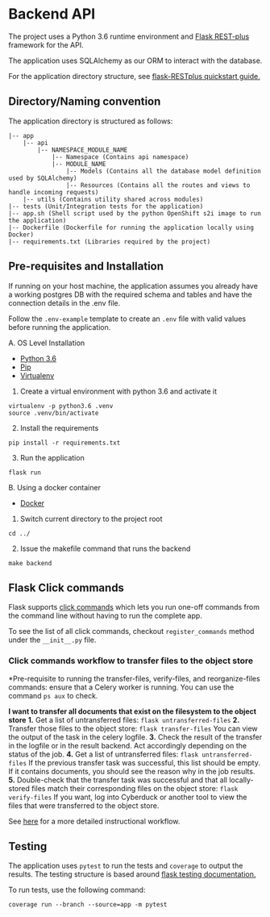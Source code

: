 # Backend API

The project uses a Python 3.6 runtime environment and [Flask
REST-plus](https://flask-restplus.readthedocs.io/en/stable/) framework for the
API.

The application uses SQLAlchemy as our ORM to interact with the database.

For the application directory structure, see [flask-RESTplus quickstart
guide.](https://flask-restplus.readthedocs.io/en/stable/quickstart.html)

## Directory/Naming convention

The application directory is structured as follows:

```
|-- app
    |-- api
        |-- NAMESPACE_MODULE_NAME
            |-- Namespace (Contains api namespace)
            |-- MODULE_NAME
                |-- Models (Contains all the database model definition used by SQLAlchemy)
                |-- Resources (Contains all the routes and views to handle incoming requests)
    |-- utils (Contains utility shared across modules)
|-- tests (Unit/Integration tests for the application)
|-- app.sh (Shell script used by the python OpenShift s2i image to run the application)
|-- Dockerfile (Dockerfile for running the application locally using Docker)
|-- requirements.txt (Libraries required by the project)
```

## Pre-requisites and Installation

If running on your host machine, the application assumes you already have a
working postgres DB with the required schema and tables and have the connection
details in the .env file.

Follow the `.env-example` template to create an `.env` file with valid values
before running the application.

A. OS Level Installation
 - [Python 3.6](https://www.python.org/downloads/release/python-360/)
 - [Pip](https://pypi.org/project/pip/)
 - [Virtualenv](https://virtualenv.pypa.io/en/stable/)

1. Create a virtual environment with python 3.6 and activate it
```
virtualenv -p python3.6 .venv
source .venv/bin/activate
```

2. Install the requirements
```
pip install -r requirements.txt
```

3. Run the application
```
flask run
```

B. Using a docker container
 - [Docker](https://www.docker.com/)

1. Switch current directory to the project root
```
cd ../
```

2. Issue the makefile command that runs the backend
```
make backend
```

## Flask Click commands

Flask supports [click commands](http://flask.pocoo.org/docs/1.0/cli/) which
lets you run one-off commands from the command line without having to run the
complete app.

To see the list of all click commands, checkout `register_commands` method
under the `__init__.py` file.

### Click commands workflow to transfer files to the object store 
*Pre-requisite to running the transfer-files, verify-files, and reorganize-files commands: ensure that a Celery worker is running. You can use the command `ps aux` to check.

**I want to transfer all documents that exist on the filesystem to the object store**
    **1.** Get a list of untransferred files:
        `flask untransferred-files`
    **2.** Transfer those files to the object store:
        `flask transfer-files`
    You can view the output of the task in the celery logfile.
    **3.** Check the result of the transfer in the logfile or in the result backend. Act accordingly depending on the status of the job.
    **4.** Get a list of untransferred files:
        `flask untransferred-files`
    If the previous transfer task was successful, this list should be empty. If it contains documents, you should see the reason why in the job results.
    **5.** Double-check that the transfer task was successful and that all locally-stored files match their corresponding files on the object store:
        `flask verify-files`
    If you want, log into Cyberduck or another tool to view the files that were transferred to the object store.

See [here](https://github.com/bcgov/mds/pull/1380) for a more detailed instructional workflow.

## Testing

The application uses `pytest` to run the tests and `coverage` to output the
results. The testing structure is based around [flask testing
documentation.](http://flask.pocoo.org/docs/1.0/testing/)

To run tests, use the following command:
```
coverage run --branch --source=app -m pytest
```
